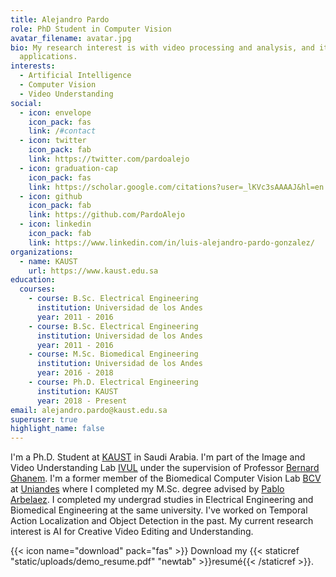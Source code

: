 ```yaml
---
title: Alejandro Pardo
role: PhD Student in Computer Vision
avatar_filename: avatar.jpg
bio: My research interest is with video processing and analysis, and its
  applications.
interests:
  - Artificial Intelligence
  - Computer Vision
  - Video Understanding
social:
  - icon: envelope
    icon_pack: fas
    link: /#contact
  - icon: twitter
    icon_pack: fab
    link: https://twitter.com/pardoalejo
  - icon: graduation-cap
    icon_pack: fas
    link: https://scholar.google.com/citations?user=_lKVc3sAAAAJ&hl=en
  - icon: github
    icon_pack: fab
    link: https://github.com/PardoAlejo
  - icon: linkedin
    icon_pack: fab
    link: https://www.linkedin.com/in/luis-alejandro-pardo-gonzalez/
organizations:
  - name: KAUST
    url: https://www.kaust.edu.sa
education:
  courses:
    - course: B.Sc. Electrical Engineering
      institution: Universidad de los Andes
      year: 2011 - 2016
    - course: B.Sc. Electrical Engineering
      institution: Universidad de los Andes
      year: 2011 - 2016
    - course: M.Sc. Biomedical Engineering
      institution: Universidad de los Andes
      year: 2016 - 2018
    - course: Ph.D. Electrical Engineering
      institution: KAUST
      year: 2018 - Present
email: alejandro.pardo@kaust.edu.sa
superuser: true
highlight_name: false
---
```

I'm a Ph.D. Student at [KAUST](https://www.kaust.edu.sa/en) in Saudi Arabia. I'm part of the Image and Video Understanding Lab [IVUL](https://cemse.kaust.edu.sa/ivul) under the supervision of Professor [Bernard Ghanem](http://www.bernardghanem.com/). I'm a former member of the Biomedical Computer Vision Lab [BCV](https://biomedicalcomputervision.uniandes.edu.co) at [Uniandes](https://uniandes.edu.co/en) where I completed my M.Sc​. degree advised by [Pablo Arbelaez](https://scholar.google.com/citations?user=k0nZO90AAAAJ&hl=en). I completed my undergrad studies in Electrical Engineering and Biomedical Engineering at the same university. I've worked on Temporal Action Localization and Object Detection in the past. My current research interest is AI for Creative Video Editing and Understanding. 

{{< icon name="download" pack="fas" >}} Download my {{< staticref "static/uploads/demo_resume.pdf" "newtab" >}}resumé{{< /staticref >}}.